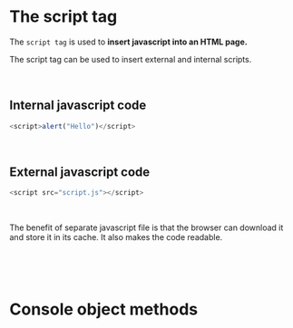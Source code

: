 # The script tag

The `script tag` is used to **insert javascript into an HTML page.**

The script tag can be used to insert external and internal scripts.

&nbsp;

## Internal javascript code

```js
<script>alert("Hello")</script>
```

&nbsp;

## External javascript code

```js
<script src="script.js"></script>
```

&nbsp;

The benefit of separate javascript file is that the browser can download it and store it in its cache. It also makes the code readable.

&nbsp;

&nbsp;

# Console object methods

&nbsp;


&nbsp;

&nbsp;

&nbsp;

&nbsp;

&nbsp;

&nbsp;

&nbsp;

&nbsp;

&nbsp;

&nbsp;

&nbsp;

&nbsp;

&nbsp;

&nbsp;

&nbsp;

&nbsp;

&nbsp;

&nbsp;

&nbsp;

&nbsp;

&nbsp;
